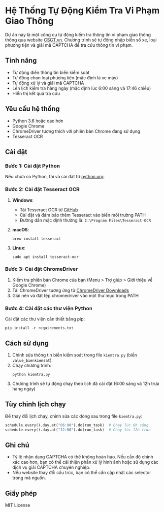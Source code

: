 # Hệ Thống Tự Động Kiểm Tra Vi Phạm Giao Thông

Dự án này là một công cụ tự động kiểm tra thông tin vi phạm giao thông thông qua website [CSGT.vn](https://www.csgt.vn/tra-cuu-phuong-tien-vi-pham.html). Chương trình sẽ tự động nhập biển số xe, loại phương tiện và giải mã CAPTCHA để tra cứu thông tin vi phạm.

## Tính năng

- Tự động điền thông tin biển kiểm soát
- Tự động chọn loại phương tiện (mặc định là xe máy)
- Tự động xử lý và giải mã CAPTCHA
- Lên lịch kiểm tra hàng ngày (mặc định lúc 6:00 sáng và 17:46 chiều)
- Hiển thị kết quả tra cứu

## Yêu cầu hệ thống

- Python 3.6 hoặc cao hơn
- Google Chrome
- ChromeDriver tương thích với phiên bản Chrome đang sử dụng
- Tesseract OCR

## Cài đặt

### Bước 1: Cài đặt Python

Nếu chưa có Python, tải và cài đặt từ [python.org](https://www.python.org/downloads/).

### Bước 2: Cài đặt Tesseract OCR

1. **Windows**:
   - Tải Tesseract OCR từ [GitHub](https://github.com/UB-Mannheim/tesseract/wiki)
   - Cài đặt và đảm bảo thêm Tesseract vào biến môi trường PATH
   - Đường dẫn mặc định thường là: `C:\Program Files\Tesseract-OCR`

2. **macOS**:
   ```
   brew install tesseract
   ```

3. **Linux**:
   ```
   sudo apt install tesseract-ocr
   ```

### Bước 3: Cài đặt ChromeDriver

1. Kiểm tra phiên bản Chrome của bạn (Menu > Trợ giúp > Giới thiệu về Google Chrome)
2. Tải ChromeDriver tương ứng từ [ChromeDriver Downloads](https://chromedriver.chromium.org/downloads)
3. Giải nén và đặt tệp chromedriver vào một thư mục trong PATH

### Bước 4: Cài đặt các thư viện Python

Cài đặt các thư viện cần thiết bằng pip:

```
pip install -r requirements.txt
```

## Cách sử dụng

1. Chỉnh sửa thông tin biển kiểm soát trong file `kiemtra.py` (biến `value_bienkiensat`)
2. Chạy chương trình:
   ```
   python kiemtra.py
   ```
3. Chương trình sẽ tự động chạy theo lịch đã cài đặt (6:00 sáng và 12h trưa hàng ngày)

## Tùy chỉnh lịch chạy

Để thay đổi lịch chạy, chỉnh sửa các dòng sau trong file `kiemtra.py`:

```python
schedule.every().day.at("06:00").do(run_task)  # Chạy lúc 6h sáng
schedule.every().day.at("12:00").do(run_task)  # Chạy lúc 12h trưa
```

## Ghi chú

- Tỷ lệ nhận dạng CAPTCHA có thể không hoàn hảo. Nếu cần độ chính xác cao hơn, bạn có thể cải thiện phần xử lý hình ảnh hoặc sử dụng các dịch vụ giải CAPTCHA chuyên nghiệp.
- Nếu website thay đổi cấu trúc, bạn có thể cần cập nhật các selector trong mã nguồn.

## Giấy phép

MIT License
